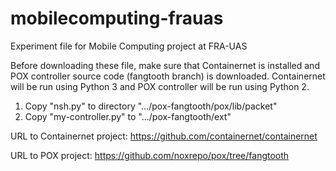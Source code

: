 # mobilecomputing-frauas
Experiment file for Mobile Computing project at FRA-UAS

Before downloading these file, make sure that Containernet is installed and POX controller source code (fangtooth branch) is downloaded. Containernet will be run using Python 3 and POX controller will be run using Python 2.
1. Copy "nsh.py" to directory ".../pox-fangtooth/pox/lib/packet"
2. Copy "my-controller.py" to ".../pox-fangtooth/ext"


URL to Containernet project:
https://github.com/containernet/containernet

URL to POX project:
https://github.com/noxrepo/pox/tree/fangtooth

